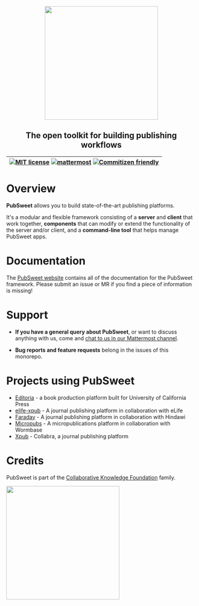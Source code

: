 <div width="100%" align="center">
  <img src="https://gitlab.coko.foundation/pubsweet/pubsweet/raw/master/assets/rgb-medium.jpg" width="300" />
  <h2>The open toolkit for building publishing workflows</h2>
</div>

| [![MIT license](https://img.shields.io/badge/license-MIT-e51879.svg)](https://gitlab.coko.foundation/pubsweet/pubsweet/raw/master/LICENSE) [![mattermost](https://img.shields.io/badge/mattermost_chat-coko%2Fpubsweet-blue.svg)](https://mattermost.coko.foundation/coko/channels/pubsweet) [![Commitizen friendly](https://img.shields.io/badge/commitizen-friendly-brightgreen.svg)](http://commitizen.github.io/cz-cli/) |
| :--------------------------------------------------------------------------------------------------------------------------------------------------------------------------------------------------------------------------------------------------------------------------------------------------------------------------------------------------------------------------------------------------------------------------: |


# Overview

**PubSweet** allows you to build state-of-the-art publishing platforms.

It's a modular and flexible framework consisting of a **server** and **client** that work together, **components** that can modify or extend the functionality of the server and/or client, and a **command-line tool** that helps manage PubSweet apps.

# Documentation

The [PubSweet website](http://pubsweet.coko.foundation) contains all of the documentation for the PubSweet framework. Please submit an issue or MR if you find a piece of information is missing!

# Support

- **If you have a general query about PubSweet**, or want to discuss anything with us, come and [chat to us in our Mattermost channel](https://mattermost.coko.foundation/coko/channels/pubsweet).

- **Bug reports and feature requests** belong in the issues of this monorepo.

# Projects using PubSweet

- [Editoria](https://gitlab.coko.foundation/editoria/editoria) - a book production platform built for University of California Press
- [elife-xpub](https://github.com/elifesciences/elife-xpub/) - A journal publishing platform in collaboration with eLife
- [Faraday](https://gitlab.com/hindawi/xpub/xpub-review) - A journal publishing platform in collaboration with Hindawi
- [Micropubs](https://gitlab.coko.foundation/micropubs/wormbase) - A micropublications platform in collaboration with Wormbase
- [Xpub](https://gitlab.coko.foundation/xpub/xpub) - Collabra, a journal publishing platform

# Credits

PubSweet is part of the [Collaborative Knowledge Foundation](https://coko.foundation) family.

<a href="https://coko.foundation"><img src="https://gitlab.coko.foundation/pubsweet/pubsweet/raw/master/assets/COKO_logo.jpg" width="300" /></a>
